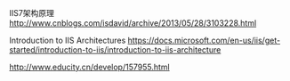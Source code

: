 IIS7架构原理
http://www.cnblogs.com/isdavid/archive/2013/05/28/3103228.html

Introduction to IIS Architectures
https://docs.microsoft.com/en-us/iis/get-started/introduction-to-iis/introduction-to-iis-architecture

http://www.educity.cn/develop/157955.html
